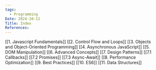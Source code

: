 ```yaml
---
tags:
  - Programming
Date: 2024-10-12
Title: Index
References:
---
```

[[1. Javascript Fundamentals]]
[[2. Control Flow and Loops]]
[[3. Objects and Object-Oriented Programming]]
[[4. Asynchronous JavaScript]]
[[5. DOM Manipulation]]
[[6. Advanced Concepts]]
[[7. Design Patterns]]
	[[7.1 Callbacks]]
	[[7.2 Promises]]
	[[7.3 Async-Await]]
[[8. Performance Optimization]]
[[9. Best Practices]]
[[10. ES6]]
[[11. Data Structures]]